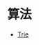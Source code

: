 # 算法

- [Trie](https://github.com/RojerAlone/DataStructAndAlgorithm/tree/master/src/cn.alone/algorithm/trie)